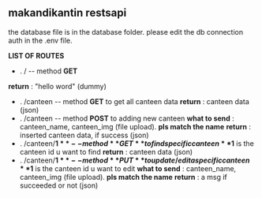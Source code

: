 ## makandikantin restsapi
the database file is in the database folder. please edit the db connection auth in the .env file.

**LIST OF ROUTES**
- . / -- method **GET**

**return** : "hello word" (dummy)

- . /canteen -- method **GET**
to get all canteen data
**return** : canteen data (json)
- . /canteen -- method **POST**
to adding new canteen
**what to send** : canteen_name, canteen_img (file upload). **pls match the name**
**return** : inserted canteen data, if success (json)
- . /canteen/**$1** -- method **GET**
to find specific canteen
**$1** is the canteen id u want to find
**return** : canteen data (json)
- . /canteen/**$1** -- method **PUT**
to update/edit a specific canteen
**$1** is the canteen id u want to edit
**what to send** : canteen_name, canteen_img (file upload). **pls match the name**
**return** : a msg if succeeded or not (json)
